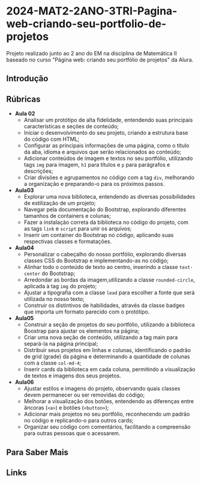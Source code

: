 # 2024-MAT2-2ANO-3TRI-Pagina-web-criando-seu-portfolio-de-projetos

Projeto realizado junto ao 2 ano do EM na disciplina de Matemática II baseado no curso "Página web: criando seu portfólio de projetos" da Alura.

## Introdução

## Rúbricas

* **Aula 02**
  * Analisar um protótipo de alta fidelidade, entendendo suas principais características e seções de conteúdo;
  * Iniciar o desenvolvimento do seu projeto, criando a estrutura base do código com HTML;
  * Configurar as principais informações de uma página, como o título da aba, idioma e arquivos que serão relacionados ao conteúdo;
  * Adicionar conteúdos de imagem e textos no seu portfólio, utilizando tags `img` para imagem, `h1` para títulos e `p` para parágrafos e descrições;
  * Criar divisões e agrupamentos no código com a tag `div`, melhorando a organização e preparando-o para os próximos passos.
* **Aula03**
  * Explorar uma nova biblioteca, entendendo as diversas possibilidades de estilização de um projeto;
  * Navegar pela documentação do Bootstrap, explorando diferentes tamanhos de containers e colunas;
  * Fazer a instalação correta da biblioteca no código do projeto, com as tags `link` e `script` para unir os arquivos;
  * Inserir um container do Bootstrap no código, aplicando suas respectivas classes e formatações.
* **Aula04**
  * Personalizar o cabeçalho do nosso portfólio, explorando diversas classes CSS do Bootstrap e implementando-as no código;
  * Alinhar todo o conteúdo de texto ao centro, inserindo a classe `text-center` do Bootstrap;
  * Arredondar as bordas da imagem,utilizando a classe `rounded-circle`, aplicada à tag `img` do projeto;
  * Ajustar a tipografia com a classe `lead` para escolher a fonte que será utilizada no nosso texto;
  * Construir os distintivos de habilidades, através da classe badges que importa um formato parecido com o protótipo.
* **Aula05**
  * Construir a seção de projetos do seu portfólio, utilizando a biblioteca Boostrap para ajustar os elementos na página;
  * Criar uma nova seção de conteúdo, utilizando a tag main para separá-la na página principal;
  * Distribuir seus projetos em linhas e colunas, identificando o padrão de grid (grade) da página e determinando a quantidade de colunas com a classe `col-md-4`;
  * Inserir cards da biblioteca em cada coluna, permitindo a visualização de textos e imagens dos seus projetos.
* **Aula06**
  * Ajustar estilos e imagens do projeto, observando quais classes devem permanecer ou ser removidas do código;
  * Melhorar a visualização dos botões, entendendo as diferenças entre âncoras (`<a>`) e botões (`<button>`);
  * Adicionar mais projetos no seu portfólio, reconhecendo um padrão no código e replicando-o para outros cards;
  * Organizar seu código com comentários, facilitando a compreensão para outras pessoas que o acessarem.

## Para Saber Mais

## Links